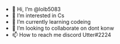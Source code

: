 - 👋 Hi, I’m @lolb5083
- 👀 I’m interested in Cs
- 🌱 I’m currently learning codeing
- 💞️ I’m looking to collaborate on dont konw
- 📫 How to reach me discord Utter#2224

<!---
lolb5083/lolb5083 is a ✨ special ✨ repository because its `README.md` (this file) appears on your GitHub profile.
You can click the Preview link to take a look at your changes.
--->
